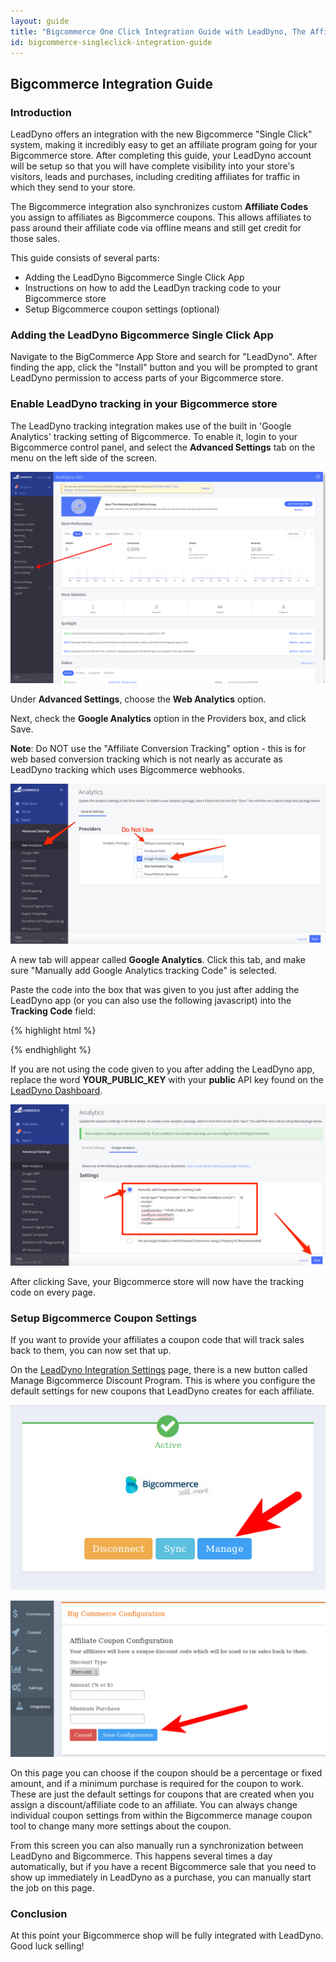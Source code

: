 ```yaml
---
layout: guide
title: "Bigcommerce One Click Integration Guide with LeadDyno, The Affiliate Tracking Software & Online Marketing System"
id: bigcommerce-singleclick-integration-guide
---
```


## Bigcommerce Integration Guide

### Introduction

LeadDyno offers an integration with the new Bigcommerce "Single Click" system, making it incredibly easy to get an affiliate program going for
your Bigcommerce store. After completing this guide, your LeadDyno account will be setup so that you will have complete
visibility into your store's visitors, leads and purchases, including crediting affiliates for traffic in which they
send to your store.

The Bigcommerce integration also synchronizes custom **Affiliate Codes** you assign to affiliates as Bigcommerce coupons.
This allows affiliates to pass around their affiliate code via offline means and still get credit for those sales.

This guide consists of several parts:

* Adding the LeadDyno Bigcommerce Single Click App
* Instructions on how to add the LeadDyn tracking code to your Bigcommerce store
* Setup Bigcommerce coupon settings (optional)



### Adding the LeadDyno Bigcommerce Single Click App ###

Navigate to the BigCommerce App Store and search for "LeadDyno". After finding the app, click the "Install" button
and you will be prompted to grant LeadDyno permission to access parts of your Bigcommerce store.


### Enable LeadDyno tracking in your Bigcommerce store ###

The LeadDyno tracking integration makes use of the built in 'Google Analytics' tracking setting of Bigcommerce. To
enable it, login to your Bigcommerce control panel, and select the **Advanced Settings** tab on the menu on the left side of the screen.

![Bigcommerce Analytics Setting](img/bc_guide_mainpage.png)

Under **Advanced Settings**,  choose the **Web Analytics** option.

Next, check the **Google Analytics** option in the Providers box, and click Save.

**Note**: Do NOT use the "Affiliate Conversion Tracking" option - this is for web based conversion tracking
which is not nearly as accurate as LeadDyno tracking which uses Bigcommerce webhooks.

![Bigcommerce Providers](img/bigcommerce/google_and_analytics.png)

A new tab will appear called **Google Analytics**. Click this tab, and make sure "Manually add Google Analytics tracking Code"
is selected.

Paste the code into the box that was given to you just after adding the LeadDyno app (or you can also use the following javascript)
into the **Tracking Code** field:

{% highlight html %}
<script type="text/javascript" src="https://static.leaddyno.com/js"></script>
<script>
  LeadDyno.key = "YOUR_PUBLIC_KEY";
  LeadDyno.recordVisit();
  LeadDyno.autoWatch();
 </script>
{% endhighlight %}

If you are not using the code given to you after adding the LeadDyno app, replace the word **YOUR_PUBLIC_KEY** with
your **public** API key found on the [LeadDyno Dashboard](https://app.leaddyno.com/settings/account).

![Bigcommerce Google Analytics](img/bigcommerce/tracking_code.png)

After clicking Save, your Bigcommerce store will now have the tracking code on every page.

<a class="docs-anchor" id="coupon"> </a>

### Setup Bigcommerce Coupon Settings ###

If you want to provide your affiliates a coupon code that will track sales back to them, you can now set that up.

On the [LeadDyno Integration Settings](https://app.leaddyno.com/settings/integrations/e-commerce) page, there is a new button called
Manage Bigcommerce Discount Program. This is where you configure the default settings for new coupons that
LeadDyno creates for each affiliate.

![Bigcommerce Discount Settings](img/bc_guide_ld_coupon_settings.png)

![Bigcommerce Discount Settings Manage](img/bc_guide_ld_coupon_settings2.png)


On this page you can choose if the coupon should be a percentage or fixed amount, and if a minimum purchase is required
for the coupon to work. These are just the default settings for coupons that are created when you assign a discount/affiliate
code to an affiliate. You can always change individual coupon settings from within the Bigcommerce manage coupon tool
to change many more settings about the coupon.

From this screen you can also manually run a synchronization between LeadDyno and Bigcommerce. This happens several times
a day automatically, but if you have a recent Bigcommerce sale that you need to show up immediately in LeadDyno as a
purchase, you can manually start the job on this page.



### Conclusion ###

At this point your Bigcommerce shop will be fully integrated with LeadDyno. Good luck selling!
